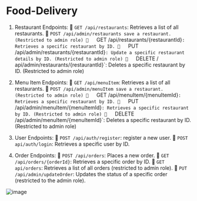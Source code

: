 # Food-Delivery
1. Restaurant Endpoints:
	`GET /api/restaurants`: Retrieves a list of all restaurants.
	`POST /api/admin/restaurants save a restaurant. (Restricted to admin role)
	`GET /api/restaurants/{restaurantId}`: Retrieves a specific restaurant by ID.
	`PUT /api/admin/restaurants/{restaurantId}`: Update a specific restaurant details by ID. (Restricted to admin role)
	`DELETE / api/admin/restaurants/{restaurantId}`: Deletes a specific restaurant by ID. (Restricted to admin role)

   
2. Menu Item Endpoints:
	`GET /api/menuItem`: Retrieves a list of all restaurants.
	`POST /api/admin/menuItem save a restaurant. (Restricted to admin role)
	`GET /api/menuItem/{menuItemId}`: Retrieves a specific restaurant by ID.
	`PUT /api/admin/menuItem/{menuItemId}`: Retrieves a specific restaurant by ID. (Restricted to admin role)
	`DELETE /api/admin/menuItem/{menuItemId}`: Deletes a specific restaurant by ID. (Restricted to admin role)

3. User Endpoints:
	`POST /api/auth/register`: register a new user.
	`POST api/auth/login`: Retrieves a specific user by ID.

4. Order Endpoints:
	`POST /api/orders`: Places a new order.
	`GET /api/orders/{orderId}`: Retrieves a specific order by ID.
	`GET api/orders`: Retrieves a list of all orders (restricted to admin role).
	`PUT /api/admin/updateOrder`: Updates the status of a specific order (restricted to the admin role).

![image](https://github.com/PapaGede/Food-Delivery/assets/49786086/72ae808f-51c2-4008-9818-334d5eb29b61)
